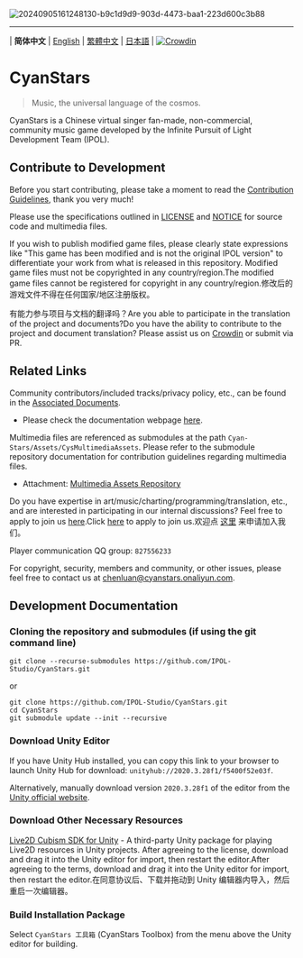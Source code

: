 ![20240905161248130-b9c1d9d9-903d-4473-baa1-223d600c3b88](https://github.com/user-attachments/assets/263705de-58e3-41be-b792-75218b15d8a1)

---

\| **简体中文** | [English](README_en.md) | [繁體中文](README_zh-Hant.md) | [日本語](README_ja.md) | [![Crowdin](https://badges.crowdin.net/cyanstars/localized.svg)](https://crowdin.com/project/cyanstars)

# CyanStars

> Music, the universal language of the cosmos.

CyanStars is a Chinese virtual singer fan-made, non-commercial, community music game developed by the Infinite Pursuit of Light Development Team (IPOL).

## Contribute to Development

Before you start contributing, please take a moment to read the [Contribution Guidelines](CONTRIBUTING.md), thank you very much!

Please use the specifications outlined in [LICENSE](LICENSE) and [NOTICE](NOTICE) for source code and multimedia files.

If you wish to publish modified game files, please clearly state expressions like "This game has been modified and is not the original IPOL version" to differentiate your work from what is released in this repository. Modified game files must not be copyrighted in any country/region.The modified game files cannot be registered for copyright in any country/region.修改后的游戏文件不得在任何国家/地区注册版权。

有能力参与项目与文档的翻译吗？Are you able to participate in the translation of the project and documents?Do you have the ability to contribute to the project and document translation? Please assist us on [Crowdin](https://crowdin.com/project/cyanstars) or submit via PR.

## Related Links

Community contributors/included tracks/privacy policy, etc., can be found in the [Associated Documents](https://ipol-studio.github.io/CyanStars_Docs/).

- Please check the documentation webpage [here](https://ipol-studio.github.io/CyanStars_Docs).

Multimedia files are referenced as submodules at the path `Cyan-Stars/Assets/CysMultimediaAssets`. Please refer to the submodule repository documentation for contribution guidelines regarding multimedia files.

- Attachment: [Multimedia Assets Repository](https://github.com/IPOL-Studio/CyanStarsMultimediaAssets)

Do you have expertise in art/music/charting/programming/translation, etc., and are interested in participating in our internal discussions? Feel free to apply to join us [here](http://chenluan.mikecrm.com/JeKq3DU).Click [here](http://chenluan.mikecrm.com/JeKq3DU) to apply to join us.欢迎点 [这里](http://chenluan.mikecrm.com/JeKq3DU) 来申请加入我们。

Player communication QQ group: `827556233`

For copyright, security, members and community, or other issues, please feel free to contact us at <chenluan@cyanstars.onaliyun.com>.

## Development Documentation

### Cloning the repository and submodules (if using the git command line)

```
git clone --recurse-submodules https://github.com/IPOL-Studio/CyanStars.git
```

or

```
git clone https://github.com/IPOL-Studio/CyanStars.git
cd CyanStars
git submodule update --init --recursive
```

### Download Unity Editor

If you have Unity Hub installed, you can copy this link to your browser to launch Unity Hub for download: `unityhub://2020.3.28f1/f5400f52e03f`.

Alternatively, manually download version `2020.3.28f1` of the editor from the [Unity official website](https://unity3d.com/get-unity/download/archive).

### Download Other Necessary Resources

[Live2D Cubism SDK for Unity](https://www.live2d.com/zh-CHS/sdk/download/unity/) - A third-party Unity package for playing Live2D resources in Unity projects. After agreeing to the license, download and drag it into the Unity editor for import, then restart the editor.After agreeing to the terms, download and drag it into the Unity editor for import, then restart the editor.在同意协议后、下载并拖动到 Unity 编辑器内导入，然后重启一次编辑器。

### Build Installation Package

Select `CyanStars 工具箱` (CyanStars Toolbox) from the menu above the Unity editor for building.
